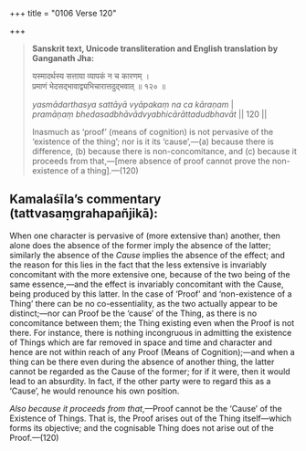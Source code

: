 +++
title = "0106 Verse 120"

+++
> **Sanskrit text, Unicode transliteration and English translation by Ganganath Jha:** 
>
> यस्मादर्थस्य सत्ताया व्यापकं न च कारणम् ।  
> प्रमाणं भेदसद्भावाद्व्यभिचारात्तदुद्भवात् ॥ १२० ॥ 
>
> *yasmādarthasya sattāyā vyāpakaṃ na ca kāraṇam* \|  
> *pramāṇaṃ bhedasadbhāvādvyabhicārāttadudbhavāt* \|\| 120 \|\| 
>
> Inasmuch as ‘proof’ (means of cognition) is not pervasive of the ‘existence of the thing’; nor is it its ‘cause’,—(a) because there is difference, (b) because there is non-concomitance, and (c) because it proceeds from that,—[mere absence of proof cannot prove the non-existence of a thing].—(120)



## Kamalaśīla’s commentary (tattvasaṃgrahapañjikā):

When one character is pervasive of (more extensive than) another, then alone does the absence of the former imply the absence of the latter; similarly the absence of the *Cause* implies the absence of the effect; and the reason for this lies in the fact that the less extensive is invariably concomitant with the more extensive one, because of the two being of the same essence,—and the effect is invariably concomitant with the Cause, being produced by this latter. In the case of ‘Proof’ and ‘non-existence of a Thing’ there can be no co-essentiality, as the two actually appear to be distinct;—nor can Proof be the ‘cause’ of the Thing, as there is no concomitance between them; the Thing existing even when the Proof is not there. For instance, there is nothing incongruous in admitting the existence of Things which are far removed in space and time and character and hence are not within reach of any Proof (Means of Cognition);—and when a thing can be there even during the absence of another thing, the latter cannot be regarded as the Cause of the former; for if it were, then it would lead to an absurdity. In fact, if the other party were to regard this as a ‘Cause’, he would renounce his own position.

*Also because it proceeds from that*,—Proof cannot be the ‘Cause’ of the Existence of Things. That is, the Proof arises out of the Thing itself—which forms its objective; and the cognisable Thing does not arise out of the Proof.—(120)


